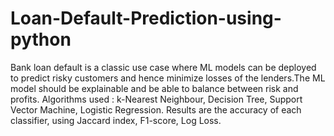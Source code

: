 # Loan-Default-Prediction-using-python
Bank loan default is a classic use case where ML models can be deployed to predict risky customers and hence minimize losses of the lenders.The ML model should be explainable and be able to balance between risk and profits.
Algorithms used : k-Nearest Neighbour, Decision Tree, Support Vector Machine, Logistic Regression. 
Results are the accuracy of each classifier, using Jaccard index, F1-score, Log Loss.

